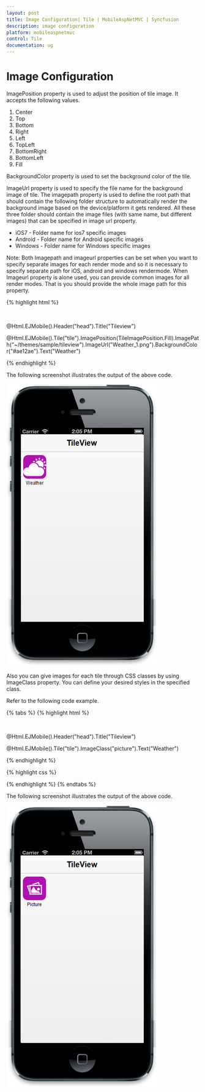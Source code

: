 ```yaml
---
layout: post
title: Image Configuration| Tile | MobileAspNetMVC | Syncfusion
description: image configuration
platform: mobileaspnetmvc
control: Tile
documentation: ug
---
```


# Image Configuration

ImagePosition property is used to adjust the position of tile image. It accepts the following values.

1. Center
2. Top
3. Bottom
4. Right
5. Left
6. TopLeft
7. BottomRight
8. BottomLeft 
9. Fill



BackgroundColor property is used to set the background color of the tile.

ImageUrl property is used to specify the file name for the background image of tile. The imagepath property is used to define the root path that should contain the following folder structure to automatically render the background image based on the device/platform it gets rendered. All these three folder should contain the image files (with same name, but different images) that can be specified in image url property.

* iOS7 - Folder name for ios7 specific images
* Android - Folder name for Android specific images
* Windows - Folder name for Windows specific images



Note: Both Imagepath and imageurl properties can be set when you want to specify separate images for each render mode and so it is necessary to specify separate path for iOS, android and windows rendermode. When Imageurl property is alone used, you can provide common images for all render modes. That is you should provide the whole image path for this property.



{% highlight html %}

<div style="margin-top:45px;">

@Html.EJMobile().Header("head").Title("Tileview")

@Html.EJMobile().Tile("tile").ImagePosition(TileImagePosition.Fill).ImagePath("~/themes/sample/tileview").ImageUrl("Weather_1.png").BackgroundColor("#ae12ae").Text("Weather")</div>


{% endhighlight %}


The following screenshot illustrates the output of the above code.

![C:/Users/labuser/AppData/Roaming/Skype/My Skype Received Files/imagepositionchange.png](Image-Configuration_images/Image-Configuration_img1.png)



Also you can give images for each tile through CSS classes by using ImageClass property. You can define your desired styles in the specified class.

Refer to the following code example.

{% tabs %}
{% highlight html %}

<div style="margin-top:45px;">

@Html.EJMobile().Header("head").Title("Tileview")

@Html.EJMobile().Tile("tile").ImageClass("picture").Text("Weather")

</div>

{% endhighlight %}

{% highlight css %}

<style>

.picture {

background-image: url("../themes/sample/tileview/windows/calculator.png");

background-color: #ae12ae;

background-size: 40px 40px;

}

    </style>

{% endhighlight %}
{% endtabs %}

The following screenshot illustrates the output of the above code.

![C:/Users/labuser/Desktop/ImagClass.png](Image-Configuration_images/Image-Configuration_img2.png)



